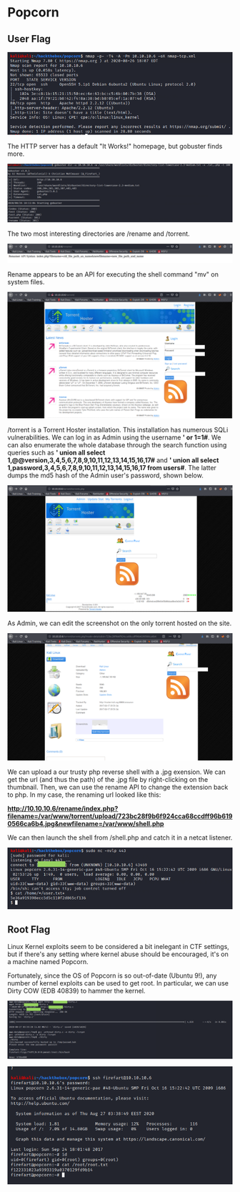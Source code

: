 # Popcorn

## User Flag

![](screenshots/nmap-tcp.png)

The HTTP server has a default "It Works!" homepage, but gobuster finds more.

![](screenshots/gobuster.png)

The two most interesting directories are /rename and /torrent.

![](screenshots/rename.png)

Rename appears to be an API for executing the shell command "mv" on system files.

![](screenshots/torrent.png)

/torrent is a Torrent Hoster installation. This installation has numerous SQLi vulnerabilities. We can log in as Admin using the username **' or 1=1#**. We can also enumerate the whole database through the search function using queries such as **' union all select 1,@@version,3,4,5,6,7,8,9,10,11,12,13,14,15,16,17#** and **' union all select 1,password,3,4,5,6,7,8,9,10,11,12,13,14,15,16,17 from users#**. The latter dumps the md5 hash of the Admin user's password, shown below.

![](screenshots/sqli-hash.png)

As Admin, we can edit the screenshot on the only torrent hosted on the site.

![](screenshots/screenshots.png)

We can upload a our trusty php reverse shell with a .jpg exension. We can get the url (and thus the path) of the .jpg file by right-clicking on the thumbnail. Then, we can use the rename API to change the extension back to php. In my case, the renaming url looked like this:

**http://10.10.10.6/rename/index.php?filename=/var/www/torrent/upload/723bc28f9b6f924cca68ccdff96b6190566ca6b4.jpg&newfilename=/var/www/shell.php**

We can then launch the shell from /shell.php and catch it in a netcat listener.

![](screenshots/www-proof.png)

## Root Flag

Linux Kernel exploits seem to be considered a bit inelegant in CTF settings, but if there's any setting where kernel abuse should be encouraged, it's on a machine named Popcorn.

Fortunately, since the OS of Popcorn is so out-of-date (Ubuntu 9!), any number of kernel exploits can be used to get root. In particular, we can use Dirty COW (EDB 40839) to hammer the kernel.

![](screenshots/dirty.png)

![](screenshots/root-proof.png)